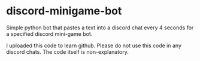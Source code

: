 # discord-minigame-bot
Simple python bot that pastes a text into a discord chat every 4 seconds for a specified discord mini-game bot. 

I uploaded this code to learn github. Please do not use this code in any discord chats. The code itself is non-explanatory. 
